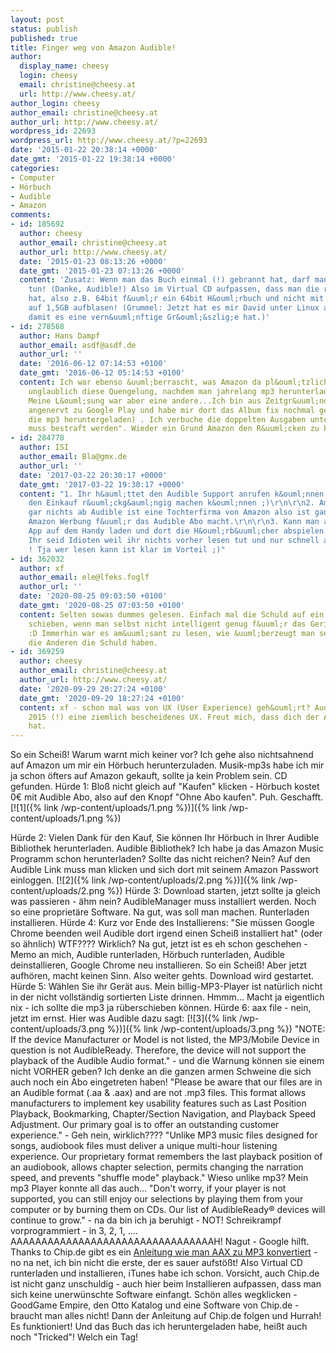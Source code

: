 ```yaml
---
layout: post
status: publish
published: true
title: Finger weg von Amazon Audible!
author:
  display_name: cheesy
  login: cheesy
  email: christine@cheesy.at
  url: http://www.cheesy.at/
author_login: cheesy
author_email: christine@cheesy.at
author_url: http://www.cheesy.at/
wordpress_id: 22693
wordpress_url: http://www.cheesy.at/?p=22693
date: '2015-01-22 20:38:14 +0000'
date_gmt: '2015-01-22 19:38:14 +0000'
categories:
- Computer
- Hörbuch
- Audible
- Amazon
comments:
- id: 185692
  author: cheesy
  author_email: christine@cheesy.at
  author_url: http://www.cheesy.at/
  date: '2015-01-23 08:13:26 +0000'
  date_gmt: '2015-01-23 07:13:26 +0000'
  content: 'Zusatz: Wenn man das Buch einmal (!) gebrannt hat, darf man das nie wieder
    tun! (Danke, Audible!) Also im Virtual CD aufpassen, dass man die richtigen Brenneinstellungen
    hat, also z.B. 64bit f&uuml;r ein 64bit H&ouml;rbuch und nicht mit 320bit (Voreinstellung)
    auf 1,5GB aufblasen! (Grummel: Jetzt hat es mir David unter Linux auf 64bit runtergerechnet,
    damit es eine vern&uuml;nftige Gr&ouml;&szlig;e hat.)'
- id: 278568
  author: Hans Dampf
  author_email: asdf@asdf.de
  author_url: ''
  date: '2016-06-12 07:14:53 +0100'
  date_gmt: '2016-06-12 05:14:53 +0100'
  content: Ich war ebenso &uuml;berrascht, was Amazon da pl&ouml;tzlich abzieht. Echt
    unglaublich diese Quengelung, nachdem man jahrelang mp3 herunterladen konnte.
    Meine L&ouml;sung war aber eine andere...Ich bin aus Zeitgr&uuml;nden v&ouml;llig
    angenervt zu Google Play und habe mir dort das Album fix nochmal gekauft (und
    die mp3 heruntergeladen) . Ich verbuche die doppelten Ausgaben unter "Dummheit
    muss bestraft werden". Wieder ein Grund Amazon den R&uuml;cken zu kehren.
- id: 284778
  author: ISI
  author_email: Bla@gmx.de
  author_url: ''
  date: '2017-03-22 20:30:17 +0000'
  date_gmt: '2017-03-22 19:30:17 +0000'
  content: "1. Ihr h&auml;ttet den Audible Support anrufen k&ouml;nnen die h&auml;tten
    den Einkauf r&uuml;ckg&auml;ngig machen k&ouml;nnen ;)\r\n\r\n2. Amazon zieht
    gar nichts ab Audible ist eine Tochterfirma von Amazon also ist ganz klar das
    Amazon Werbung f&uuml;r das Audible Abo macht.\r\n\r\n3. Kann man auch die Audible
    App auf dem Handy laden und dort die H&ouml;rb&uuml;cher abspielen.\r\n\r\n4.
    Ihr seid Idioten weil ihr nichts vorher lesen tut und nur schnell auf Kaufen klickt
    ! Tja wer lesen kann ist klar im Vorteil ;)"
- id: 362032
  author: xf
  author_email: ele@lfeks.foglf
  author_url: ''
  date: '2020-08-25 09:03:50 +0100'
  date_gmt: '2020-08-25 07:03:50 +0100'
  content: Selten sowas dummes gelesen. Einfach mal die Schuld auf ein Unternehmen
    schieben, wenn man selbst nicht intelligent genug f&uuml;r das Geringste ist..
    :D Immerhin war es am&uuml;sant zu lesen, wie &uuml;berzeugt man sein kann, das
    die Anderen die Schuld haben.
- id: 369259
  author: cheesy
  author_email: christine@cheesy.at
  author_url: http://www.cheesy.at/
  date: '2020-09-29 20:27:24 +0100'
  date_gmt: '2020-09-29 18:27:24 +0100'
  content: xf - schon mal was von UX (User Experience) geh&ouml;rt? Audible hatte
    2015 (!) eine ziemlich bescheidenes UX. Freut mich, dass dich der Artikel so am&uuml;siert
    hat.
---
```

So ein Scheiß! Warum warnt mich keiner vor?
Ich gehe also nichtsahnend auf Amazon um mir ein Hörbuch herunterzuladen. Musik-mp3s habe ich mir ja schon öfters auf Amazon gekauft, sollte ja kein Problem sein. CD gefunden.
Hürde 1: Bloß nicht gleich auf "Kaufen" klicken - Hörbuch kostet 0€ mit Audible Abo, also auf den Knopf "Ohne Abo kaufen". Puh. Geschafft.
[![1]({% link /wp-content/uploads/1.png %})]({% link /wp-content/uploads/1.png %})
<!--more-->
Hürde 2: Vielen Dank für den Kauf, Sie können Ihr Hörbuch in Ihrer Audible Bibliothek herunterladen. Audible Bibliothek? Ich habe ja das Amazon Music Programm schon herunterladen? Sollte das nicht reichen? Nein? Auf den Audible Link muss man klicken und sich dort mit seinem Amazon Passwort einloggen.
[![2]({% link /wp-content/uploads/2.png %})]({% link /wp-content/uploads/2.png %})
Hürde 3: Download starten, jetzt sollte ja gleich was passieren - ähm nein? AudibleManager muss installiert werden. Noch so eine proprietäre Software. Na gut, was soll man machen. Runterladen installieren.
Hürde 4: Kurz vor Ende des Installierens: "Sie müssen Google Chrome beenden weil Audible dort irgend einen Scheiß installiert hat" (oder so ähnlich) WTF???? Wirklich? Na gut, jetzt ist es eh schon geschehen - Memo an mich, Audible runterladen, Hörbuch runterladen, Audible deinstallieren, Google Chrome neu installieren. So ein Scheiß! Aber jetzt aufhören, macht keinen Sinn. Also weiter gehts. Download wird gestartet.
Hürde 5: Wählen Sie ihr Gerät aus. Mein billig-MP3-Player ist natürlich nicht in der nicht vollständig sortierten Liste drinnen. Hmmm... Macht ja eigentlich nix - ich sollte die mp3 ja rüberschieben können.
Hürde 6: aax file - nein, jetzt im ernst. Hier was Audible dazu sagt:
[![3]({% link /wp-content/uploads/3.png %})]({% link /wp-content/uploads/3.png %})
"NOTE: If the device Manufacturer or Model is not listed, the MP3/Mobile Device in question is not AudibleReady. Therefore, the device will not support the playback of the Audible Audio format." - und die Warnung können sie einem nicht VORHER geben? Ich denke an die ganzen armen Schweine die sich auch noch ein Abo eingetreten haben!
"Please be aware that our files are in an Audible format (.aa & .aax) and are not .mp3 files. This format allows manufacturers to implement key usability features such as Last Position Playback, Bookmarking, Chapter/Section Navigation, and Playback Speed Adjustment. Our primary goal is to offer an outstanding customer experience." - Geh nein, wirklich????
"Unlike MP3 music files designed for songs, audiobook files must deliver a unique multi-hour listening experience. Our proprietary format remembers the last playback position of an audiobook, allows chapter selection, permits changing the narration speed, and prevents "shuffle mode" playback." Wieso unlike mp3? Mein mp3 Player konnte all das auch...
"Don't worry, if your player is not supported, you can still enjoy our selections by playing them from your computer or by burning them on CDs. Our list of AudibleReady® devices will continue to grow." - na da bin ich ja beruhigt - NOT!
Schreikrampf vorprogrammiert - in 3, 2, 1, .... AAAAAAAAAAAAAAAAAAAAAAAAAAAAAAAAAH!
Nagut - Google hilft. Thanks to Chip.de gibt es ein [Anleitung wie man AAX zu MP3 konvertiert](http://praxistipps.chip.de/aax-format-in-mp3-umwandeln-so-gehts_9540) - no na net, ich bin nicht die erste, der es sauer aufstößt!
Also Virtual CD runterladen und installieren, iTunes habe ich schon. Vorsicht, auch Chip.de ist nicht ganz unschuldig - auch hier beim Installieren aufpassen, dass man sich keine unerwünschte Software einfangt. Schön alles wegklicken - GoodGame Empire, den Otto Katalog und eine Software von Chip.de - braucht man alles nicht!
Dann der Anleitung auf Chip.de folgen und Hurrah! Es funktioniert!
Und das Buch das ich heruntergeladen habe, heißt auch noch "Tricked"! Welch ein Tag!
